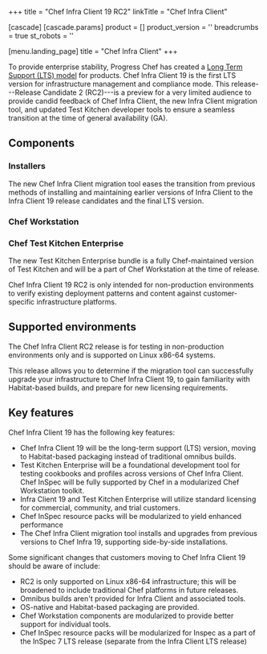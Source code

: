 +++
title = "Chef Infra Client 19 RC2"
linkTitle = "Chef Infra Client"

[cascade]
  [cascade.params]
    product = []
    product_version = ''
    breadcrumbs = true
    st_robots = ''

[menu.landing_page]
title = "Chef Infra Client"
+++

To provide enterprise stability, Progress Chef has created a [Long Term Support (LTS) model](https://www.chef.io/blog/long-term-support-progress-chef-providing-stability) for products.
Chef Infra Client 19 is the first LTS version for infrastructure management and compliance mode.
This release---Release Candidate 2 (RC2)---is a preview for a very limited audience to provide candid feedback of Chef Infra Client,
the new Infra Client migration tool, and updated Test Kitchen developer tools to ensure a seamless transition at the time of general availability (GA).

## Components

### Installers

The new Chef Infra Client migration tool eases the transition from previous methods of installing and maintaining earlier versions of Infra Client to the Infra Client 19 release candidates and the final LTS version.

### Chef Workstation


### Chef Test Kitchen Enterprise

The new Test Kitchen Enterprise bundle is a fully Chef-maintained version of Test Kitchen and will be a part of Chef Workstation at the time of release.

Chef Infra Client 19 RC2 is only intended for non-production environments to verify existing deployment patterns and content against customer-specific infrastructure platforms.

## Supported environments

The Chef Infra Client RC2 release is for testing in non-production environments only and is supported on Linux x86-64 systems.

This release allows you to determine if the migration tool can successfully upgrade your infrastructure to Chef Infra Client 19, to gain familiarity with Habitat-based builds, and prepare for new licensing requirements.

## Key features

Chef Infra Client 19 has the following key features:

- Chef Infra Client 19 will be the long-term support (LTS) version, moving to Habitat-based packaging instead of traditional omnibus builds.
- Test Kitchen Enterprise will be a foundational development tool for testing cookbooks and profiles across versions of Chef Infra Client.
  Chef InSpec will be fully supported by Chef in a modularized Chef Workstation toolkit.
- Infra Client 19 and Test Kitchen Enterprise will utilize standard licensing for commercial, community, and trial customers.
- Chef InSpec resource packs will be modularized to yield enhanced performance
- The Chef Infra Client migration tool installs and upgrades from previous versions to Chef Infra 19, supporting side-by-side installations.

Some significant changes that customers moving to Chef Infra Client 19 should be aware of include:

- RC2 is only supported on Linux x86-64 infrastructure; this will be broadened to include traditional Chef platforms in future releases.
- Omnibus builds aren't provided for Infra Client and associated tools.
- OS-native and Habitat-based packaging are provided.
- Chef Workstation components are modularized to provide better support for individual tools.
- Chef InSpec resource packs will be modularized for Inspec as a part of the InSpec 7 LTS release (separate from the Infra Client LTS release)
